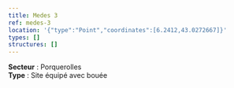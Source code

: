 ```yaml
---
title: Medes 3
ref: medes-3
location: '{"type":"Point","coordinates":[6.2412,43.0272667]}'
types: []
structures: []
---
```


**Secteur** : Porquerolles  
**Type** : Site équipé avec bouée  


